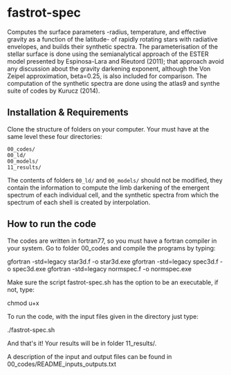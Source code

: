 # fastrot-spec
Computes the surface parameters -radius, temperature, and effective gravity as a function of the latitude- of rapidly rotating stars with radiative envelopes, and builds their synthetic spectra. The parameterisation of the stellar surface is done using the semianalytical approach of the ESTER model presented by Espinosa-Lara and Rieutord (2011); that approach avoid any discussion about the gravity darkening exponent, although the Von Zeipel approximation, beta=0.25, is also included for comparison. The computation of the synthetic spectra are done using the atlas9 and synthe suite of codes by Kurucz (2014).

## Installation & Requirements
 
Clone the structure of folders on your computer. Your must have at the same level these four directories:

```
00_codes/
00_ld/
00_models/
11_results/
```

The contents of folders ```00_ld/``` and ```00_models/``` should not be modified, they contain the information to compute the limb darkening of the emergent spectrum of each individual cell, and the synthetic spectra from which the spectrum of each shell is created by interpolation.

## How to run the code

The codes are written in fortran77, so you must have a fortran compiler in your system. Go to folder 00_codes and compile the programs by typing:

gfortran -std=legacy star3d.f -o star3d.exe
gfortran -std=legacy spec3d.f -o spec3d.exe
gfortran -std=legacy normspec.f -o normspec.exe

Make sure the script fastrot-spec.sh has the option to be an executable, if not, type:

chmod u+x 

To run the code, with the input files given in the directory just type:

./fastrot-spec.sh

And that's it! Your results will be in folder 11_results/. 

A description of the input and output files can be found in 00_codes/README_inputs_outputs.txt
